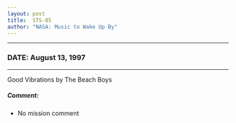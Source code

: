 ```yaml
---
layout: post
title:  STS-85
author: "NASA: Music to Wake Up By"
---
```


----
### DATE: August 13, 1997
----
Good Vibrations by The Beach Boys

##### Comment:
* No mission comment
